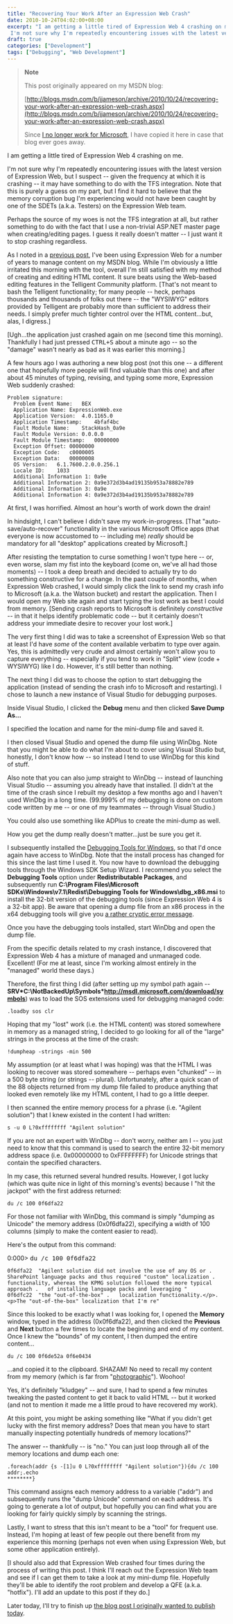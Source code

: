 ```yaml
---
title: "Recovering Your Work After an Expression Web Crash"
date: 2010-10-24T04:02:00+08:00
excerpt: "I am getting a little tired of Expression Web 4 crashing on me. 
 I'm not sure why I'm repeatedly encountering issues with the latest version of Expression Web, but I suspect -- given the frequency at which it is crashing -- it may have something to..."
draft: true
categories: ["Development"]
tags: ["Debugging", "Web Development"]
---
```


> **Note**
>
> This post originally appeared on my MSDN blog:
>
> [http://blogs.msdn.com/b/jjameson/archive/2010/10/24/recovering-your-work-after-an-expression-web-crash.aspx](http://blogs.msdn.com/b/jjameson/archive/2010/10/24/recovering-your-work-after-an-expression-web-crash.aspx)
>
> Since
> [I no longer work for Microsoft](/blog/jjameson/2011/09/02/last-day-with-microsoft), I have copied it here in case that blog
> ever goes away.

I am getting a little tired of Expression Web 4 crashing on me.

I'm not sure why I'm repeatedly encountering issues with the latest version of  Expression Web, but I suspect -- given the frequency at which it is crashing --  it may have something to do with the TFS integration. Note that this is purely a  guess on my part, but I find it hard to believe that the memory corruption bug I'm  experiencing would not have been caught by one of the SDETs (a.k.a. Testers) on  the Expression Web team.

Perhaps the source of my woes is not the TFS integration at all, but rather something  to do with the fact that I use a non-trivial ASP.NET master page when creating/editing  pages. I guess it really doesn't matter -- I just want it to stop crashing regardless.

As I noted in a [previous post](/blog/jjameson/2009/09/12/expression-web-my-msdn-blog-and-now-team-foundation-server), I've been using Expression Web for a number of years to manage  content on my MSDN blog. While I'm obviously a little irritated this morning with  the tool, overall I'm still satisfied with my method of creating and editing HTML  content. It sure beats using the Web-based editing features in the Telligent Community  platform. [That's not meant to bash the Telligent functionality; for many people  -- heck, perhaps thousands and thousands of folks out there -- the "WYSIWYG" editors  provided by Telligent are probably more than sufficient to address their needs.  I simply prefer much tighter control over the HTML content...but, alas, I digress.]

[Ugh...the application just crashed again on me (second time this morning). Thankfully  I had just pressed <kbd>CTRL+S</kbd> about a minute ago -- so the "damage" wasn't nearly as  bad as it was earlier this morning.]

A few hours ago I was authoring a new blog post (not this one -- a different  one that hopefully more people will find valuable than this one) and after about  45 minutes of typing, revising, and typing some more, Expression Web suddenly crashed:

```
Problem signature:
  Problem Event Name:	BEX
  Application Name:	ExpressionWeb.exe
  Application Version:	4.0.1165.0
  Application Timestamp:	4bfaf4bc
  Fault Module Name:	StackHash_0a9e
  Fault Module Version:	0.0.0.0
  Fault Module Timestamp:	00000000
  Exception Offset:	00000000
  Exception Code:	c0000005
  Exception Data:	00000008
  OS Version:	6.1.7600.2.0.0.256.1
  Locale ID:	1033
  Additional Information 1:	0a9e
  Additional Information 2:	0a9e372d3b4ad19135b953a78882e789
  Additional Information 3:	0a9e
  Additional Information 4:	0a9e372d3b4ad19135b953a78882e789
```

At first, I was horrified. Almost an hour's worth of work down the drain!

In hindsight, I can't believe I didn't save my work-in-progress. [That "auto-save/auto-recover"  functionality in the various Microsoft Office apps (that everyone is now accustomed  to -- including me) *really* should be mandatory for all "desktop" applications  created by Microsoft.]

After resisting the temptation to curse something I won't type here -- or, even  worse, slam my fist into the keyboard (come on, we've all had those moments) --  I took a deep breath and decided to actually try to do something constructive for  a change. In the past couple of months, when Expression Web crashed, I would simply  click the link to send my crash info to Microsoft (a.k.a. the Watson bucket) and  restart the application. Then I would open my Web site again and start typing the  lost work as best I could from memory. [Sending crash reports to Microsoft is definitely *constructive* -- in that it helps identify problematic code -- but it certainly  doesn't address your immediate desire to recover your lost work.]

The very first thing I did was to take a screenshot of Expression Web so that  at least I'd have *some* of the content available verbatim to type over again.  Yes, this is admittedly very crude and almost certainly won't allow you to capture  everything -- especially if you tend to work in "Split" view (code + WYSIWYG) like  I do. However, it's still better than nothing.

The next thing I did was to choose the option to start debugging the application  (instead of sending the crash info to Microsoft and restarting). I chose to launch  a new instance of Visual Studio for debugging purposes.

Inside Visual Studio, I clicked the **Debug** menu and then clicked **Save Dump As...**

I specified the location and name for the mini-dump file and saved it.

I then closed Visual Studio and opened the dump file using WinDbg. Note that  you might be able to do what I'm about to cover using Visual Studio but, honestly,  I don't know how -- so instead I tend to use WinDbg for this kind of stuff.

Also note that you can also jump straight to WinDbg -- instead of launching Visual  Studio -- assuming you already have that installed. [I didn't at the time of the  crash since I rebuilt my desktop a few months ago and I haven't used WinDbg in a  long time. (99.999% of my debugging is done on custom code written by me -- or one  of my teammates -- through Visual Studio.)

You could also use something like ADPlus to create the mini-dump as well.

How you get the dump really doesn't matter...just be sure you get it.

I subsequently installed the [Debugging
Tools for Windows](http://www.microsoft.com/whdc/devtools/debugging/default.mspx), so that I'd once again have access to WinDbg. Note that the  install process has changed for this since the last time I used it. You now have  to download the debugging tools through the Windows SDK Setup Wizard. I recommend  you select the **Debugging Tools** option under **Redistributable
Packages**, and subsequently run **C:\Program Files\Microsoft SDKs\Windows\v7.1\Redist\Debugging
Tools for Windows\dbg\_x86.msi** to install the 32-bit version of the debugging  tools (since Expression Web 4 is a 32-bit app). Be aware that opening a dump file  from an x86 process in the x64 debugging tools will give you [a rather cryptic error message](http://www.bing.com/search?q=WinDbg+0n193).

Once you have the debugging tools installed, start WinDbg and open the dump file.

From the specific details related to my crash instance, I discovered that Expression  Web 4 has a mixture of managed and unmanaged code. Excellent! (For me at least,  since I'm working almost entirely in the "managed" world these days.)

Therefore, the first thing I did (after setting up my symbol path again -- **SRV\*C:\NotBackedUp\Symbols\*http://msdl.microsoft.com/download/symbols**)  was to load the SOS extensions used for debugging managed code:

```
.loadby sos clr
```

Hoping that my "lost" work (i.e. the HTML content) was stored somewhere in memory  as a managed string, I decided to go looking for all of the "large" strings in the  process at the time of the crash:

```
!dumpheap -strings -min 500
```

My assumption (or at least what I was hoping) was that the HTML I was looking  to recover was stored somewhere -- perhaps even "chunked" -- in a 500 byte string  (or strings -- plural). Unfortunately, after a quick scan of the 88 objects returned  from my dump file failed to produce anything that looked even remotely like my HTML  content, I had to go a little deeper.

I then scanned the entire memory process for a phrase (i.e. "Agilent solution")  that I knew existed in the content I had written:

```
s -u 0 L?0xffffffff "Agilent solution"
```

If you are not an expert with WinDbg -- don't worry, neither am I -- you just  need to know that this command is used to search the entire 32-bit memory address  space (i.e. 0x00000000 to 0xFFFFFFFF) for Unicode strings that contain the specified  characters.

In my case, this returned several hundred results. However, I got lucky (which  was quite nice in light of this morning's events) because I "hit the jackpot" with  the first address returned:

```
du /c 100 0f6dfa22
```

For those not familiar with WinDbg, this command is simply "dumping as Unicode"  the memory address (0x0f6dfa22), specifying a width of 100 columns (simply to make  the content easier to read).

Here's the output from this command:

0:000&gt; <kbd>du /c 100 0f6dfa22</kbd>

```
0f6dfa22  "Agilent solution did not involve the use of any OS or .	SharePoint language packs and thus required "custom" localization .	functionality, whereas the KPMG solution followed the more typical approach .	of installing language packs and leveraging "
0f6dfc22  "the "out-of-the-box" .	localization functionality.</p>.	<p>The "out-of-the-box" localization that I'm re"
```

Since this looked to be exactly what I was looking for, I opened the **Memory** window, typed in the address (0x0f6dfa22), and then clicked the **Previous** and **Next** button a few times to locate  the beginning and end of my content. Once I knew the "bounds" of my content, I then  dumped the entire content...

```
du /c 100 0f6de52a 0f6e0434
```

...and copied it to the clipboard. SHAZAM! No need to recall my content from  my memory (which is far from "[photographic](http://en.wikipedia.org/wiki/Eidetic_memory)").  Woohoo!

Yes, it's definitely "kludgey" -- and sure, I had to spend a few minutes tweaking  the pasted content to get it back to valid HTML -- but it worked (and not to mention  it made me a little proud to have recovered my work).

At this point, you might be asking something like "What if you didn't get lucky  with the first memory address? Does that mean you have to start manually inspecting  potentially hundreds of memory locations?"

The answer -- thankfully -- is "no." You can just loop through all of the memory  locations and dump each one:

```
.foreach(addr {s -[1]u 0 L?0xffffffff "Agilent solution"}){du /c 100 addr;.echo 
********}
```

This command assigns each memory address to a variable ("addr") and subsequently  runs the "dump Unicode" command on each address. It's going to generate a lot of  output, but hopefully you can find what you are looking for fairly quickly simply  by scanning the strings.

Lastly, I want to stress that this isn't meant to be a "tool" for frequent use.  Instead, I'm hoping at least of few people out there benefit from my experience  this morning (perhaps not even when using Expression Web, but some other application  entirely).

[I should also add that Expression Web crashed four times during the process  of writing this post. I think I'll reach out the Expression Web team and see if  I can get them to take a look at my mini-dump file. Hopefully they'll be able to  identify the root problem and develop a QFE (a.k.a. "hotfix"). I'll add an update  to this post if they do.]

Later today, I'll try to finish up [the blog post I originally wanted to publish today](/blog/jjameson/2010/10/25/localization-and-sharepoint-solutions-part-1).

